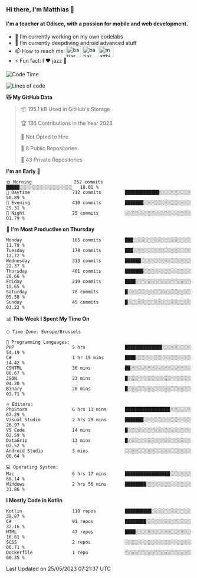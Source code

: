 ### Hi there, I'm Matthias 👋

#### I'm a teacher at Odisee, with a passion for mobile and web development.

- 🔭 I’m currently working on my own codelabs
- 🌱 I’m currently deepdiving android advanced stuff
- 📫 How to reach me: <a href="https://dev.to/batjas" target="_blank"><img align="center" src="https://raw.githubusercontent.com/rahuldkjain/github-profile-readme-generator/master/src/images/icons/Social/devto.svg" alt="batjas" height="30" width="40" /></a>
<a href="https://twitter.com/batjas" target="_blank"><img align="center" src="https://raw.githubusercontent.com/rahuldkjain/github-profile-readme-generator/master/src/images/icons/Social/twitter.svg" alt="batjas" height="30" width="40" /></a>
<a href="https://linkedin.com/in/matthiasdruwé" target="_blank"><img align="center" src="https://raw.githubusercontent.com/rahuldkjain/github-profile-readme-generator/master/src/images/icons/Social/linked-in-alt.svg" alt="matthiasdruwé" height="30" width="40" /></a>
- ⚡ Fun fact: I ❤ jazz 🎷


<!--START_SECTION:waka-->
![Code Time](http://img.shields.io/badge/Code%20Time-731%20hrs%2027%20mins-blue)

![Lines of code](https://img.shields.io/badge/From%20Hello%20World%20I%27ve%20Written-1.6%20million%20lines%20of%20code-blue)

**🐱 My GitHub Data** 

> 📦 195.1 kB Used in GitHub's Storage 
 > 
> 🏆 136 Contributions in the Year 2023
 > 
> 🚫 Not Opted to Hire
 > 
> 📜 8 Public Repositories 
 > 
> 🔑 43 Private Repositories 
 > 
**I'm an Early 🐤** 

```text
🌞 Morning                252 commits         █████░░░░░░░░░░░░░░░░░░░░   18.01 % 
🌆 Daytime                712 commits         █████████████░░░░░░░░░░░░   50.89 % 
🌃 Evening                410 commits         ███████░░░░░░░░░░░░░░░░░░   29.31 % 
🌙 Night                  25 commits          ░░░░░░░░░░░░░░░░░░░░░░░░░   01.79 % 
```
📅 **I'm Most Productive on Thursday** 

```text
Monday                   165 commits         ███░░░░░░░░░░░░░░░░░░░░░░   11.79 % 
Tuesday                  178 commits         ███░░░░░░░░░░░░░░░░░░░░░░   12.72 % 
Wednesday                313 commits         ██████░░░░░░░░░░░░░░░░░░░   22.37 % 
Thursday                 401 commits         ███████░░░░░░░░░░░░░░░░░░   28.66 % 
Friday                   219 commits         ████░░░░░░░░░░░░░░░░░░░░░   15.65 % 
Saturday                 78 commits          █░░░░░░░░░░░░░░░░░░░░░░░░   05.58 % 
Sunday                   45 commits          █░░░░░░░░░░░░░░░░░░░░░░░░   03.22 % 
```


📊 **This Week I Spent My Time On** 

```text
🕑︎ Time Zone: Europe/Brussels

💬 Programming Languages: 
PHP                      5 hrs               ██████████████░░░░░░░░░░░   54.19 % 
C#                       1 hr 19 mins        ████░░░░░░░░░░░░░░░░░░░░░   14.42 % 
CSHTML                   36 mins             ██░░░░░░░░░░░░░░░░░░░░░░░   06.67 % 
JSON                     23 mins             █░░░░░░░░░░░░░░░░░░░░░░░░   04.20 % 
Binary                   20 mins             █░░░░░░░░░░░░░░░░░░░░░░░░   03.71 % 

🔥 Editors: 
PhpStorm                 6 hrs 13 mins       █████████████████░░░░░░░░   67.29 % 
Visual Studio            2 hrs 29 mins       ███████░░░░░░░░░░░░░░░░░░   26.97 % 
VS Code                  14 mins             █░░░░░░░░░░░░░░░░░░░░░░░░   02.59 % 
DataGrip                 13 mins             █░░░░░░░░░░░░░░░░░░░░░░░░   02.52 % 
Android Studio           3 mins              ░░░░░░░░░░░░░░░░░░░░░░░░░   00.64 % 

💻 Operating System: 
Mac                      6 hrs 17 mins       █████████████████░░░░░░░░   68.14 % 
Windows                  2 hrs 56 mins       ████████░░░░░░░░░░░░░░░░░   31.86 % 
```

**I Mostly Code in Kotlin** 

```text
Kotlin                   110 repos           ██████████░░░░░░░░░░░░░░░   38.87 % 
C#                       91 repos            ████████░░░░░░░░░░░░░░░░░   32.16 % 
HTML                     47 repos            ████░░░░░░░░░░░░░░░░░░░░░   16.61 % 
SCSS                     2 repos             ░░░░░░░░░░░░░░░░░░░░░░░░░   00.71 % 
Dockerfile               1 repo              ░░░░░░░░░░░░░░░░░░░░░░░░░   00.35 % 
```




 Last Updated on 25/05/2023 07:21:37 UTC
<!--END_SECTION:waka-->
